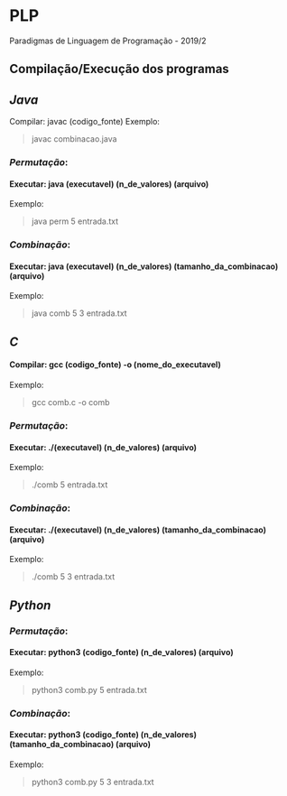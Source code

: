 # PLP
Paradigmas de Linguagem de Programação - 2019/2

## __Compilação/Execução dos programas__
## ___Java___

Compilar: javac (codigo_fonte)
Exemplo:
> javac combinacao.java

### ___Permutação___:
#### Executar: java (executavel) (n_de_valores) (arquivo)
Exemplo: 
> java perm 5 entrada.txt

### ___Combinação___:
#### Executar: java (executavel) (n_de_valores) (tamanho_da_combinacao) (arquivo)

Exemplo:
> java comb 5 3 entrada.txt

## ___C___

#### Compilar: gcc (codigo_fonte) -o (nome_do_executavel)

Exemplo:
> gcc comb.c -o comb

### ___Permutação___:
#### Executar: ./(executavel) (n_de_valores) (arquivo)
Exemplo: 
> ./comb 5 entrada.txt

### ___Combinação___:
#### Executar: ./(executavel) (n_de_valores) (tamanho_da_combinacao) (arquivo)

Exemplo:
> ./comb 5 3 entrada.txt

## ___Python___
### ___Permutação___:
#### Executar: python3 (codigo_fonte) (n_de_valores) (arquivo)
Exemplo: 
> python3 comb.py 5 entrada.txt

### ___Combinação___:
#### Executar: python3 (codigo_fonte) (n_de_valores) (tamanho_da_combinacao) (arquivo)

Exemplo:
> python3 comb.py 5 3 entrada.txt